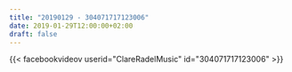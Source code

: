 ```yaml
---
title: "20190129 - 304071717123006"
date: 2019-01-29T12:00:00+02:00
draft: false
---
```


{{< facebookvideov userid="ClareRadelMusic" id="304071717123006" >}}